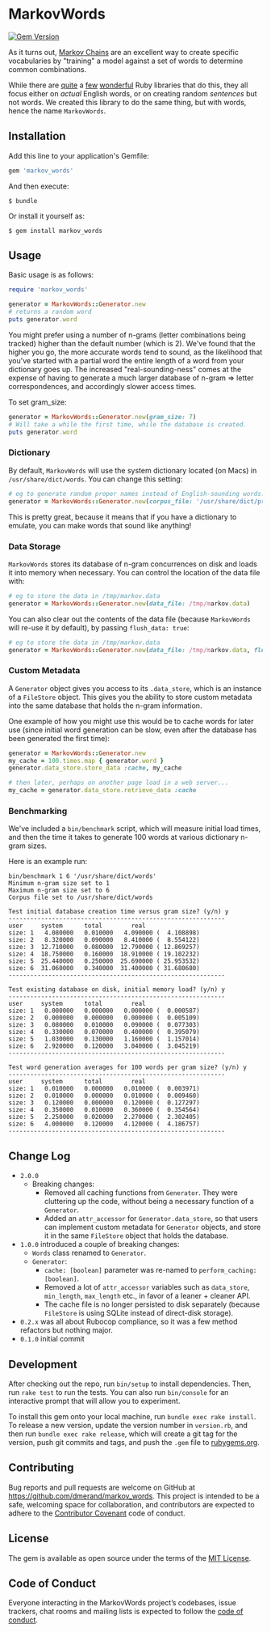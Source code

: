 # MarkovWords
[![Gem Version](https://badge.fury.io/rb/markov_words.svg)](https://badge.fury.io/rb/markov_words)

As it turns out, [Markov Chains](http://www.thagomizer.com/blog/2017/11/07/markov-models.html) are an excellent way to create specific vocabularies by "training" a model against a set of words to determine common combinations.

While there are [quite](https://github.com/dabrorius/markov-noodles) a [few](https://github.com/dabrorius/markov-noodles) [wonderful](https://github.com/imikimi/literate_randomizer) Ruby libraries that do this, they all focus either on _actual_ English words, or on creating random _sentences_ but not words. We created this library to do the same thing, but with words, hence the name `MarkovWords`.

## Installation

Add this line to your application's Gemfile:

```ruby
gem 'markov_words'
```

And then execute:

    $ bundle

Or install it yourself as:

    $ gem install markov_words

## Usage

Basic usage is as follows:

```ruby
require 'markov_words'

generator = MarkovWords::Generator.new
# returns a random word
puts generator.word 
```

You might prefer using a number of n-grams (letter combinations being tracked) higher than the default number (which is 2). We've found that the higher you go, the more accurate words tend to sound, as the likelihood that you've started with a partial word the entire length of a word from your dictionary goes up. The increased "real-sounding-ness" comes at the expense of having to generate a much larger database of n-gram => letter correspondences, and accordingly slower access times. 

To set gram_size:

```ruby
generator = MarkovWords::Generator.new(gram_size: 7)
# Will take a while the first time, while the database is created.
puts generator.word 
```

### Dictionary

By default, `MarkovWords` will use the system dictionary located (on Macs) in `/usr/share/dict/words`. You can change this setting:

```ruby
# eg to generate random proper names instead of English-sounding words.
generator = MarkovWords::Generator.new(corpus_file: '/usr/share/dict/propernames')
```

This is pretty great, because it means that if you have a dictionary to emulate, you can make words that sound like anything!

### Data Storage

`MarkovWords` stores its database of n-gram concurrences on disk and loads it into memory when necessary. You can control the location of the data file with:

```ruby
# eg to store the data in /tmp/markov.data
generator = MarkovWords::Generator.new(data_file: /tmp/markov.data)
```

You can also clear out the contents of the data file (because `MarkovWords` will re-use it by default), by passing `flush_data: true`:

```ruby
# eg to store the data in /tmp/markov.data
generator = MarkovWords::Generator.new(data_file: /tmp/markov.data, flush_data: true)
```

### Custom Metadata

A `Generator` object gives you access to its `.data_store`, which is an instance of a `FileStore` object. This gives you the ability to store custom metadata into the same database that holds the n-gram information.

One example of how you might use this would be to cache words for later use (since initial word generation can be slow, even after the database has been generated the first time):

```ruby
generator = MarkovWords::Generator.new
my_cache = 100.times.map { generator.word }
generator.data_store.store_data :cache, my_cache

# then later, perhaps on another page load in a web server...
my_cache = generator.data_store.retrieve_data :cache
```

### Benchmarking

We've included a `bin/benchmark` script, which will measure initial load times, and then the time it takes to generate 100 words at various dictionary n-gram sizes.

Here is an example run:
```
bin/benchmark 1 6 '/usr/share/dict/words'
Minimum n-gram size set to 1
Maximum n-gram size set to 6
Corpus file set to /usr/share/dict/words

Test initial database creation time versus gram size? (y/n) y
------------------------------------------------------------
user     system      total        real
size: 1   4.080000   0.010000   4.090000 (  4.108898)
size: 2   8.320000   0.090000   8.410000 (  8.554122)
size: 3  12.710000   0.080000  12.790000 ( 12.869257)
size: 4  18.750000   0.160000  18.910000 ( 19.102232)
size: 5  25.440000   0.250000  25.690000 ( 25.953532)
size: 6  31.060000   0.340000  31.400000 ( 31.680680)
------------------------------------------------------------

Test existing database on disk, initial memory load? (y/n) y
------------------------------------------------------------
user     system      total        real
size: 1   0.000000   0.000000   0.000000 (  0.000587)
size: 2   0.000000   0.000000   0.000000 (  0.005109)
size: 3   0.080000   0.010000   0.090000 (  0.077303)
size: 4   0.330000   0.070000   0.400000 (  0.395079)
size: 5   1.030000   0.130000   1.160000 (  1.157014)
size: 6   2.920000   0.120000   3.040000 (  3.045219)
------------------------------------------------------------

Test word generation averages for 100 words per gram size? (y/n) y
------------------------------------------------------------
user     system      total        real
size: 1   0.010000   0.000000   0.010000 (  0.003971)
size: 2   0.010000   0.000000   0.010000 (  0.009460)
size: 3   0.120000   0.000000   0.120000 (  0.127297)
size: 4   0.350000   0.010000   0.360000 (  0.354564)
size: 5   2.250000   0.020000   2.270000 (  2.302405)
size: 6   4.000000   0.120000   4.120000 (  4.186757)
------------------------------------------------------------
```

## Change Log

- `2.0.0`
    - Breaking changes:
      - Removed all caching functions from `Generator`. They were cluttering up the code, without being a necessary function of a `Generator`.
      - Added an `attr_accessor` for `Generator.data_store`, so that users can implement custom metadata for `Generator` objects, and store it in the same `FileStore` object that holds the database.
- `1.0.0` introduced a couple of breaking changes:
    - `Words` class renamed to `Generator`.
    - `Generator`:
        - `cache: [boolean]` parameter was re-named to `perform_caching: [boolean]`.
        - Removed a lot of `attr_accessor` variables such as `data_store`, `min_length`, `max_length` etc., in favor of a leaner + cleaner API.
        - The cache file is no longer persisted to disk separately (because `FileStore` is using SQLite instead of direct-disk storage).
- `0.2.x` was all about Rubocop compliance, so it was a few method refactors but nothing major.
- `0.1.0` initial commit

## Development

After checking out the repo, run `bin/setup` to install dependencies. Then, run `rake test` to run the tests. You can also run `bin/console` for an interactive prompt that will allow you to experiment.

To install this gem onto your local machine, run `bundle exec rake install`. To release a new version, update the version number in `version.rb`, and then run `bundle exec rake release`, which will create a git tag for the version, push git commits and tags, and push the `.gem` file to [rubygems.org](https://rubygems.org).

## Contributing

Bug reports and pull requests are welcome on GitHub at https://github.com/dmerand/markov_words. This project is intended to be a safe, welcoming space for collaboration, and contributors are expected to adhere to the [Contributor Covenant](http://contributor-covenant.org) code of conduct.

## License

The gem is available as open source under the terms of the [MIT License](https://opensource.org/licenses/MIT).

## Code of Conduct

Everyone interacting in the MarkovWords project’s codebases, issue trackers, chat rooms and mailing lists is expected to follow the [code of conduct](https://github.com/dmerand/markov_words/blob/master/CODE_OF_CONDUCT.md).
